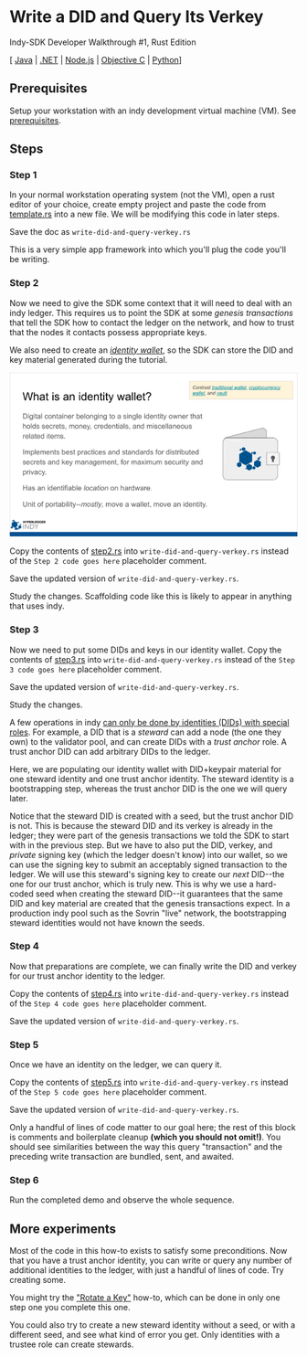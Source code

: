 # Write a DID and Query Its Verkey

Indy-SDK Developer Walkthrough #1, Rust Edition

[ [Java](../java/README.md) | [.NET](../cs/README.md) | [Node.js](../nodejs/README.md) | [Objective C](../../not-yet-written.md) | [Python](../python/README.md)]


## Prerequisites

Setup your workstation with an indy development virtual machine (VM). See [prerequisites](../../prerequisites.md). 

## Steps

### Step 1

In your normal workstation operating system (not the VM), open a rust editor of your
choice, create empty project and paste the code from [template.rs](template.rs)
into a new file. We will be modifying this code in later steps.

Save the doc as `write-did-and-query-verkey.rs`

This is a very simple app framework into which you'll plug the code
you'll be writing.

### Step 2

Now we need to give the SDK some context that it will need
to deal with an indy ledger. This requires us to point the SDK at some
*genesis transactions* that tell the SDK how to contact the ledger on
the network, and how to trust that the nodes it contacts possess
appropriate keys.

We also need to create an *[identity wallet](https://docs.google.com/presentation/d/1X6F9QVG8M4PqQQLLL_5I6aQ5z7CCpYyYHBNKYMlsqXc/edit#slide=id.g32295399e3_0_73)*, so the SDK can store the DID and key
material generated during the tutorial.

![more info on wallets](../wallet-slide.png)

Copy the contents of [step2.rs](step2.rs) into
`write-did-and-query-verkey.rs` instead of the `Step 2 code goes here` placeholder comment.

Save the updated version of `write-did-and-query-verkey.rs`.

Study the changes. Scaffolding code like this is likely to appear in anything
that uses indy.

### Step 3

Now we need to put some DIDs and keys in our identity
wallet. Copy the contents of [step3.rs](step3.rs) into
`write-did-and-query-verkey.rs` instead of the `Step 3 code goes here` placeholder comment.

Save the updated version of `write-did-and-query-verkey.rs`.

Study the changes.

A few operations in indy [can only be done by identities (DIDs) with
special roles](https://github.com/hyperledger/indy-node/blob/master/docs/auth_rules.md). For example, a DID that is a *steward* can add a node (the one
they own) to the validator pool, and can create DIDs with a *trust anchor*
role. A trust anchor DID can add arbitrary DIDs to the ledger.

Here, we are populating our identity wallet with DID+keypair material for
one steward identity and one trust anchor identity. The steward identity is
a bootstrapping step, whereas the trust anchor DID is the one we will query
later.

Notice that the steward DID is created with a seed, but the trust anchor DID is not.
This is because the steward DID and its verkey is already in the ledger;
they were part of the genesis transactions we told the SDK to start with
in the previous step. But we have to also put the DID, verkey, and *private*
signing key (which the ledger doesn't know) into our wallet, so we can use
the signing key to submit an acceptably signed transaction to the ledger.
We will use this steward's signing key to create our *next* DID--the
one for our trust anchor, which is truly new. This is why we use a hard-coded seed
when creating the steward DID--it guarantees that the same DID and key
material are created that the genesis transactions expect. In a production indy pool
such as the Sovrin "live" network, the bootstrapping steward identities
would not have known the seeds.

### Step 4

Now that preparations are complete, we can finally write the DID and verkey
for our trust anchor identity to the ledger.

Copy the contents of [step4.rs](step4.rs) into
`write-did-and-query-verkey.rs` instead of the `Step 4 code goes here` placeholder comment.

Save the updated version of `write-did-and-query-verkey.rs`.

### Step 5

Once we have an identity on the ledger, we can query it.

Copy the contents of [step5.rs](step5.rs) into
`write-did-and-query-verkey.rs` instead of the `Step 5 code goes here` placeholder comment.

Save the updated version of `write-did-and-query-verkey.rs`.

Only a handful of lines of code matter to our goal here; the rest of
this block is comments and boilerplate cleanup **(which you should not omit!)**.
You should see similarities between the way this query "transaction" and
the preceding write transaction are bundled, sent, and awaited.

### Step 6

Run the completed demo and observe the whole sequence.

## More experiments

Most of the code in this how-to exists to satisfy some preconditions.
Now that you have a trust anchor identity, you can write or query
any number of additional identities to the ledger, with just a handful of
lines of code. Try creating some.

You might try the ["Rotate a Key"](../../rotate-key/rust/README.md)
how-to, which can be done in only one step one you complete this one.

You could also try to create a new steward identity without a seed, or
with a different seed, and see what kind of error you get. Only identities
with a trustee role can create stewards.
